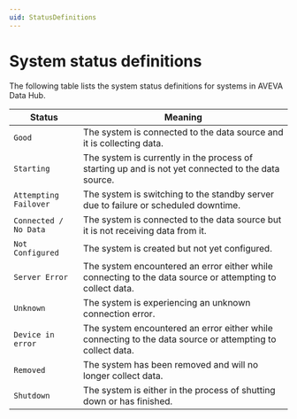 ```yaml
---
uid: StatusDefinitions
---
```


# System status definitions

The following table lists the system status definitions for systems in AVEVA Data Hub.

| Status | Meaning |
|---|---|
| ``Good`` | The system is connected to the data source and it is collecting data. |
| ``Starting`` | The system is currently in the process of starting up and is not yet connected to the data source. |
| ``Attempting Failover`` | The system is switching to the standby server due to failure or scheduled downtime. |
| ``Connected / No Data`` | The system is connected to the data source but it is not receiving data from it. |
| ``Not Configured`` | The system is created but not yet configured. |
| ``Server Error`` | The system encountered an error either while connecting to the data source or attempting to collect data. |
| ``Unknown`` | The system is experiencing an unknown connection error. |
| ``Device in error`` | The system encountered an error either while connecting to the data source or attempting to collect data. |
| ``Removed`` | The system has been removed and will no longer collect data. |
| ``Shutdown`` | The system is either in the process of shutting down or has finished. |
